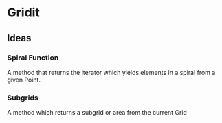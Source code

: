 # Gridit

## Ideas
### Spiral Function
A method that returns the iterator which yields elements in a spiral from a  given Point.

### Subgrids
A method which returns a subgrid or area from the current Grid
